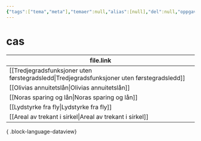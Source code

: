 ```yaml
---
{"tags":["tema","meta"],"temaer":null,"alias":[null],"del":null,"oppgave":null,"fag":null,"eksamen":null,"dg-publish":true,"title":"cas","date":"2023-06-01","modified":"2023-06-01","permalink":"/temaer/cas/","dgPassFrontmatter":true}
---
```



# cas
| file.link                                                                                     |
| --------------------------------------------------------------------------------------------- |
| [[Tredjegradsfunksjoner uten førstegradsledd\|Tredjegradsfunksjoner uten førstegradsledd]] |
| [[Olivias annuitetslån\|Olivias annuitetslån]]                                             |
| [[Noras sparing og lån\|Noras sparing og lån]]                                             |
| [[Lydstyrke fra fly\|Lydstyrke fra fly]]                                                   |
| [[Areal av trekant i sirkel\|Areal av trekant i sirkel]]                                   |

{ .block-language-dataview}
